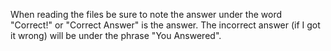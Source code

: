 When reading the files be sure to note the answer under the word "Correct!" or "Correct Answer" is the answer. The incorrect answer (if I got it wrong)
will be under the phrase "You Answered". 
